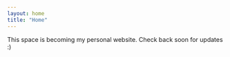 ```yaml
---
layout: home
title: "Home"
---
```


This space is becoming my personal website. Check back soon for updates :)
